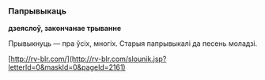 ### Папрывыкаць
**дзеяслоў, закончанае трыванне**

Прывыкнуць — пра ўсіх, многіх. Старыя папрывыкалі да песень моладзі.

<a rel="author">[http://rv-blr.com/](http://rv-blr.com/slounik.jsp?letterId=0&maskId=0&pageId=2161)</a>
